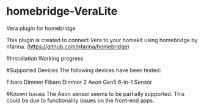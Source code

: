 # homebridge-VeraLite
Vera plugin for homebridge

This plugin is created to connect Vera to your homekit using homebridge by nfarina. (https://github.com/nfarina/homebridge)


#Installation
Working progress

#Supported Devices
The following devices have been tested:

Fibaro Dimmer
Fibaro Dimmer 2
Aeon Gen5 6-in-1 Sensor 

#Known Issues
The Aeon sensor seems to be partially supported. This could be due to functionality issues on the front-end apps.


